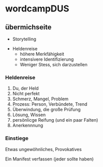 # wordcampDUS

## übermichseite

* Storytelling
+ Heldenreise
  * höhere Merkfähigkeit
  * intensivere Identifizierung
  * Weniger Stess, sich darzustellen
  
### Heldenreise

1. Du, der Held
2. Nicht perfekt
3. Schmerz, Mangel, Problem
4. Prozess: Person, Verbündete, Trend
5. Überwindung, die große Prüfung
6. Lösung, Wissen
7. persönlicge Reifung (und ein paar Falten)
8. Anerkennnung

### Einstiege

Etwas ungewöhnliches, Provokatives

Ein Manifest verfassen (jeder sollte haben)

